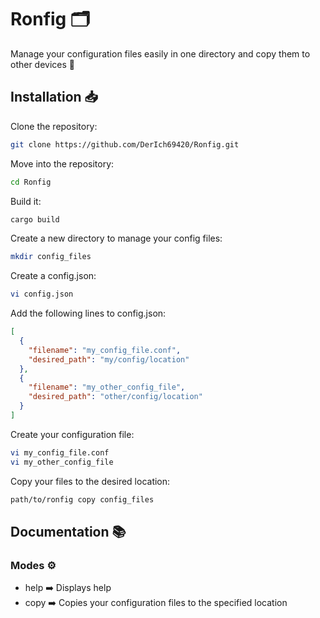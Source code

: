 # Ronfig 🗂️

Manage your configuration files easily in one directory and copy them to other devices 🚀

## Installation 📥

Clone the repository:

```bash
git clone https://github.com/DerIch69420/Ronfig.git
```

Move into the repository:

```bash
cd Ronfig
```

Build it:

```bash
cargo build
```

Create a new directory to manage your config files:

```bash
mkdir config_files
```

Create a config.json:

```bash
vi config.json
```

Add the following lines to config.json:

```json
[
  {
    "filename": "my_config_file.conf",
    "desired_path": "my/config/location"
  },
  {
    "filename": "my_other_config_file",
    "desired_path": "other/config/location"
  }
]
```

Create your configuration file:

```bash
vi my_config_file.conf
vi my_other_config_file
```

Copy your files to the desired location:

```bash
path/to/ronfig copy config_files
```

## Documentation 📚

### Modes ⚙️

- help ➡️ Displays help
- copy ➡️ Copies your configuration files to the specified location
